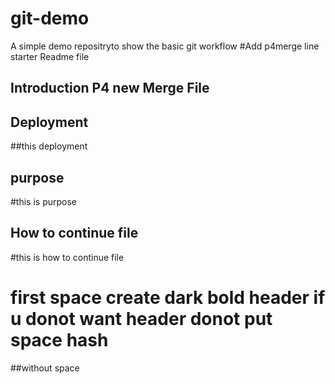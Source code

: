 # git-demo
A simple demo repositryto show the basic git workflow
#Add p4merge line starter Readme file
## Introduction P4 new Merge File
## Deployment
##this deployment
## purpose
#this is purpose
## How to continue file 
#this is how to continue file
# first space create dark bold header if u donot want header donot put space hash
##without space